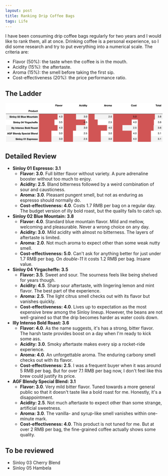 ```yaml
---
layout: post
title: Ranking Drip Coffee Bags
tags: Life
---
```


I have been consuming drip coffee bags regularly for two years and I would like to rank them, all at once. Drinking coffee is a personal experience, so I did some research and try to put everything into a numerical scale. The criteria are:

- Flavor (50%): the taste when the coffee is in the mouth. 
- Acidity (15%): the aftertaste.
- Aroma (15%): the smell before taking the first sip.
- Cost-effectiveness (20%): the price performance ratio.

## The Ladder

![](https://raw.githubusercontent.com/Jiaxigu/Jiaxigu.github.io/master/assets/images/2021-11-11-coffee-ladder.png)

## Detailed Review

- **Sinloy 01 Espresso: 3.1**
  - **Flavor: 3.0**. Full bitter flavor without variety. A pure adrenaline booster without too much to enjoy.
  - **Acidity: 2.5**. Bland bitterness followed by a weird combination of sour and causticness.
  - **Aroma: 3.0**. Pleasant pungent smell, but not as enduring as espresso should normally do.
  - **Cost-effectiveness: 4.0**. Costs 1.7 RMB per bag on a regular day. The budget version of illy bold roast, but the quality fails to catch up.
- **Sinloy 02 Blue Mountain: 3.8**
  - **Flavor: 4.0**. Standard blue mountain flavor. Mild and mellow, welcoming and pleasurable. Never a wrong choice on any day.
  - **Acidity: 3.0**. Mild acidity with almost no bitterness. The layers of aftertaste is limited.
  - **Aroma: 2.0**. Not much aroma to expect other than some weak nutty smell.
  - **Cost-effectiveness: 5.0**. Can't ask for anything better for just under 1.7 RMB per bag. On _double-11_ it costs 1.2 RMB per bag. Insane value.
- **Sinloy 04 Yirgacheffe: 3.5**
  - **Flavor: 3.5**. Sweet and sour. The sourness feels like being shelved for years though.
  - **Acidity: 4.5**. Sharp sour aftertaste, with lingering lemon and mint flavor. The best part of the experience.
  - **Aroma: 2.5**. The light citrus smell checks out with its flavor but vanishes quickly.
  - **Cost-effectiveness: 4.0**. Lives up to expectation as the most expensive brew among the Sinloy lineup. However, the beans are not well-grained so that the drip becomes harder as water cools down.
- **Illy Intenso Bold Roast: 3.6**
  - **Flavor: 4.0**. As the name suggests, it's has a strong, bitter flavor. The harsh taste provides boost on a day when I'm ready to kick some ass.
  - **Acidity: 3.0**. Smoky aftertaste makes every sip a rocket-ride experience.
  - **Aroma: 4.0**. An unforgettable aroma. The enduring carbony smell checks out with its flavor.
  - **Cost-effectiveness: 2.5**. I was a frequent buyer when it was around 5 RMB per bag. But for over 7.1 RMB per bag now, I don't feel like this brew could justify its price.
- **AGF Blendy Special Blend: 3.1**
  - **Flavor: 3.0**. Very mild bitter flavor. Tuned towards a more general public so that it doesn't taste like a bold roast for me. Honestly, it's a disappointment.
  - **Acidity: 2.5**. Not much aftertaste to expect other than some strange, artificial sweetness.
  - **Aroma: 3.0**. The vanilla- and syrup-like smell vanishes within one-minute mark.
  - **Cost-effectiveness: 4.0**. This product is not tuned for me. But at over 2 RMB per bag, the fine-grained coffee actually shows some quality.  

## To be reviewed

- Sinloy 03 Cherry Blend
- Sinloy 05 Hambela

